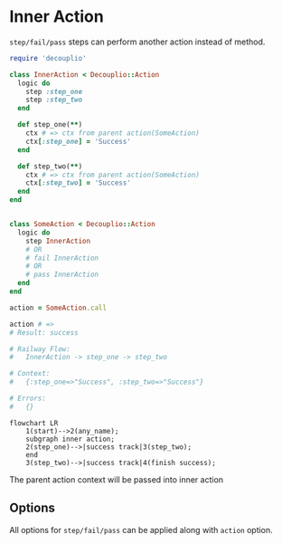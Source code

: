 <script src="https://cdnjs.cloudflare.com/ajax/libs/mermaid/8.0.0/mermaid.min.js"></script>

# Inner Action

`step/fail/pass` steps can perform another action instead of method.

```ruby
require 'decouplio'

class InnerAction < Decouplio::Action
  logic do
    step :step_one
    step :step_two
  end

  def step_one(**)
    ctx # => ctx from parent action(SomeAction)
    ctx[:step_one] = 'Success'
  end

  def step_two(**)
    ctx # => ctx from parent action(SomeAction)
    ctx[:step_two] = 'Success'
  end
end


class SomeAction < Decouplio::Action
  logic do
    step InnerAction
    # OR
    # fail InnerAction
    # OR
    # pass InnerAction
  end
end

action = SomeAction.call

action # =>
# Result: success

# Railway Flow:
#   InnerAction -> step_one -> step_two

# Context:
#   {:step_one=>"Success", :step_two=>"Success"}

# Errors:
#   {}
```

  ```mermaid
  flowchart LR
      1(start)-->2(any_name);
      subgraph inner action;
      2(step_one)-->|success track|3(step_two);
      end
      3(step_two)-->|success track|4(finish success);
  ```

The parent action context will be passed into inner action

## Options
All options for `step/fail/pass` can be applied along with `action` option.
